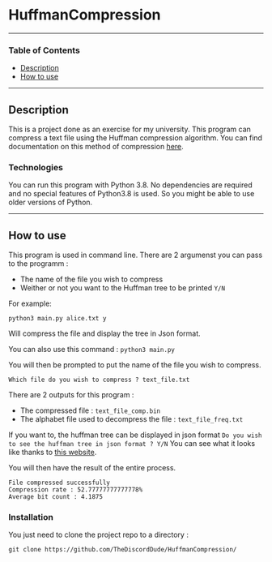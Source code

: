 # HuffmanCompression

--- 

### Table of Contents 

- [Description](#description)
- [How to use](#how-to-use)

---
## Description 

This is a project done as an exercise for my university. This program can compress a text file using the Huffman compression algorithm. 
You can find documentation on this method of compression [here](https://www.ic.tu-berlin.de/fileadmin/fg121/Source-Coding_WS12/selected-readings/10_04051119.pdf).

### Technologies

You can run this program with Python 3.8.
No dependencies are required and no special features of Python3.8 is used.
So you might be able to use older versions of Python. 

---
## How to use

This program is used in  command line.
There are 2 argumenst you can pass to the programm : 
- The name of the file you wish to compress
- Weither or not you want to the Huffman tree to be printed `Y/N`

For example: 
```
python3 main.py alice.txt y
```
Will compress the file and display the tree in Json format.

You can also use this command : 
`python3 main.py`

You will then be prompted to put the name of the file you wish to compress.
```
Which file do you wish to compress ? text_file.txt
```
There are 2 outputs for this program : 
- The compressed file : `text_file_comp.bin`
- The alphabet file used to decompress the file : `text_file_freq.txt` 

If you want to, the huffman tree can be displayed in json format
`Do you wish to see the huffman tree in json format ? Y/N`
You can see what it looks like thanks to [this website](https://jsonvisio.com/editor).

You will then have the result of the entire process.
```
File compressed successfully
Compression rate : 52.77777777777778%
Average bit count : 4.1875
```

### Installation

You just need to clone the project repo to a directory : 

`git clone https://github.com/TheDiscordDude/HuffmanCompression/`
